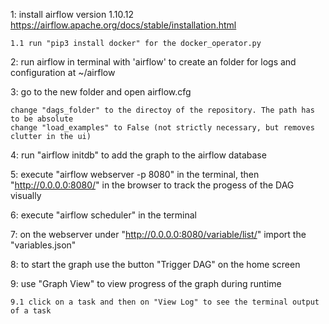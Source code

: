 1: install airflow version 1.10.12
https://airflow.apache.org/docs/stable/installation.html
    
    1.1 run "pip3 install docker" for the docker_operator.py
    
2: run airflow in terminal with 'airflow' to create an folder for logs and configuration at ~/airflow

3: go to the new folder and open airflow.cfg

    change "dags_folder" to the directoy of the repository. The path has to be absolute
    change "load_examples" to False (not strictly necessary, but removes clutter in the ui)

4: run "airflow initdb" to add the graph to the airflow database
    
5: execute "airflow webserver -p 8080" in the terminal, then "http://0.0.0.0:8080/" in the browser to track the progess of the DAG visually

6: execute "airflow scheduler" in the terminal

7: on the webserver under "http://0.0.0.0:8080/variable/list/" import the "variables.json"

8: to start the graph use the button "Trigger DAG" on the home screen

9: use "Graph View" to view progress of the graph during runtime
    
    9.1 click on a task and then on "View Log" to see the terminal output of a task